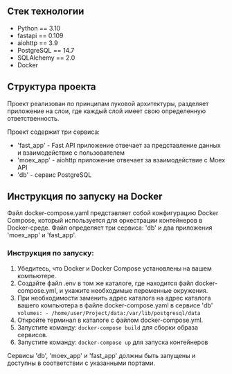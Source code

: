## Стек технологии
- Python == 3.10
- fastapi == 0.109
- aiohttp == 3.9
- PostgreSQL == 14.7
- SQLAlchemy == 2.0
- Docker

## Структура проекта
Проект реализован по принципам луковой архитектуры, разделяет приложение на слои, где каждый слой имеет свою определенную ответственность.

Проект содержит три сервиса:
- 'fast_app' - Fast API приложение отвечает за представление данных и взаимодействие с пользователем
- 'moex_app' - aiohttp приложение отвечает за взаимодействие с Moex API
- 'db' - сервис PostgreSQL

## Инструкция по запуску на Docker
Файл docker-compose.yaml представляет собой конфигурацию Docker Compose, который используется для оркестрации контейнеров в Docker-среде. Файл определяет три сервиса: 'db' и два приложения 'moex_app' и 'fast_app'.

### Инструкция по запуску:

1. Убедитесь, что Docker и Docker Compose установлены на вашем компьютере.
2. Создайте файл .env в том же каталоге, где находится файл docker-compose.yml, и укажите необходимые переменные окружения.
3. При необходимости заменить адрес каталога на адрес каталога вашего компьютера в файле docker-compose.yaml в сервисе 'db' `volumes: - /home/user/Project/data:/var/lib/postgresql/data`
4. Откройте терминал в каталоге с файлом docker-compose.yml.
5. Запустите команду: `docker-compose build` для сборки образа сервисов.
6. Запустите команду: `docker-compose up` для запуска контейнеров

Сервисы 'db', 'moex_app' и 'fast_app' должны быть запущены и доступны в соответствии с указанными портами.